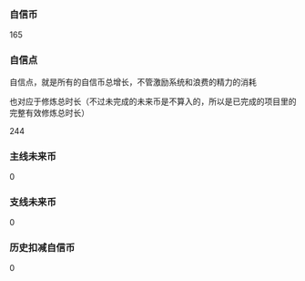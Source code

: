 ### 自信币
165

### 自信点
自信点，就是所有的自信币总增长，不管激励系统和浪费的精力的消耗

也对应于修炼总时长（不过未完成的未来币是不算入的，所以是已完成的项目里的完整有效修炼总时长）

244

### 主线未来币
0

### 支线未来币
0

### 历史扣减自信币
0
